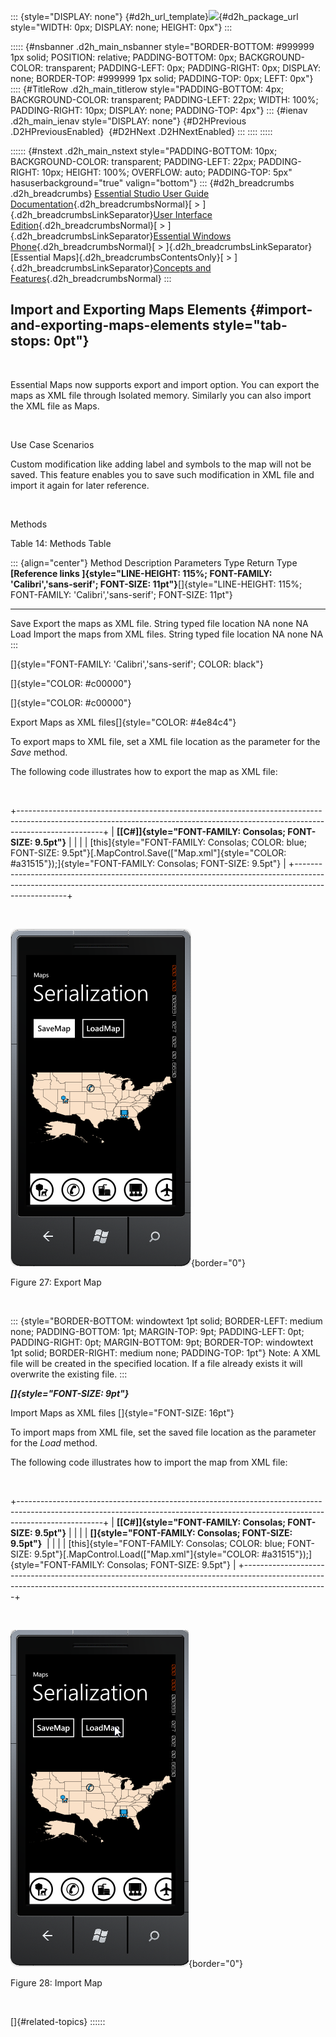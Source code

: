 ::: {style="DISPLAY: none"}
[](ms-xhelp:///?Id=d2h_url_template){#d2h_url_template}![](!package_url!){#d2h_package_url style="WIDTH: 0px; DISPLAY: none; HEIGHT: 0px"}
:::

::::: {#nsbanner .d2h_main_nsbanner style="BORDER-BOTTOM: #999999 1px solid; POSITION: relative; PADDING-BOTTOM: 0px; BACKGROUND-COLOR: transparent; PADDING-LEFT: 0px; PADDING-RIGHT: 0px; DISPLAY: none; BORDER-TOP: #999999 1px solid; PADDING-TOP: 0px; LEFT: 0px"}
:::: {#TitleRow .d2h_main_titlerow style="PADDING-BOTTOM: 4px; BACKGROUND-COLOR: transparent; PADDING-LEFT: 22px; WIDTH: 100%; PADDING-RIGHT: 10px; DISPLAY: none; PADDING-TOP: 4px"}
::: {#ienav .d2h_main_ienav style="DISPLAY: none"}
[](ms-xhelp:///?Id=493f8d3b-9f11-40c7-94f7-e131cf5449ad){#D2HPrevious .D2HPreviousEnabled}  [](ms-xhelp:///?Id=5ea3060f-b1ed-416d-a553-f39c767ef214){#D2HNext .D2HNextEnabled}
:::
::::
:::::

:::::: {#nstext .d2h_main_nstext style="PADDING-BOTTOM: 10px; BACKGROUND-COLOR: transparent; PADDING-LEFT: 22px; PADDING-RIGHT: 10px; HEIGHT: 100%; OVERFLOW: auto; PADDING-TOP: 5px" hasuserbackground="true" valign="bottom"}
::: {#d2h_breadcrumbs .d2h_breadcrumbs}
[Essential Studio User Guide Documentation](ms-xhelp:///?Id=12457748-09e3-4d74-a240-8e049cedf030){.d2h_breadcrumbsNormal}[ \> ]{.d2h_breadcrumbsLinkSeparator}[User Interface Edition](ms-xhelp:///?Id=c29296b7-531c-413b-a0ec-488ca1f7f669){.d2h_breadcrumbsNormal}[ \> ]{.d2h_breadcrumbsLinkSeparator}[Essential Windows Phone](ms-xhelp:///?Id=5ea1999c-4eff-4775-b84e-407dc825f555){.d2h_breadcrumbsNormal}[ \> ]{.d2h_breadcrumbsLinkSeparator}[Essential Maps]{.d2h_breadcrumbsContentsOnly}[ \> ]{.d2h_breadcrumbsLinkSeparator}[Concepts and Features](ms-xhelp:///?Id=fe4335c8-1cb6-47a4-a6f3-e9bc318bba8d){.d2h_breadcrumbsNormal}
:::

## Import and Exporting Maps Elements {#import-and-exporting-maps-elements style="tab-stops: 0pt"}

 

Essential Maps now supports export and import option. You can export the maps as XML file through Isolated memory. Similarly you can also import the XML file as Maps.

 

Use Case Scenarios

Custom modification like adding label and symbols to the map will not be saved. This feature enables you to save such modification in XML file and import it again for later reference.

 

Methods

Table 14: Methods Table

::: {align="center"}
  Method   Description                       Parameters                   Type   Return Type   **[Reference links ]{style="LINE-HEIGHT: 115%; FONT-FAMILY: 'Calibri','sans-serif'; FONT-SIZE: 11pt"}**[]{style="LINE-HEIGHT: 115%; FONT-FAMILY: 'Calibri','sans-serif'; FONT-SIZE: 11pt"}
  -------- --------------------------------- ---------------------------- ------ ------------- --------------------------------------------------------------------------------------------------------------------------------------------------------------------------------------------
  Save     Export the maps as XML file.      String typed file location   NA     none          NA
  Load     Import the maps from XML files.   String typed file location   NA     none          NA
:::

[]{style="FONT-FAMILY: 'Calibri','sans-serif'; COLOR: black"} 

[]{style="COLOR: #c00000"} 

[]{style="COLOR: #c00000"} 

Export Maps as XML files[]{style="COLOR: #4e84c4"}

To export maps to XML file, set a XML file location as the parameter for the *Save* method.

The following code illustrates how to export the map as XML file:

 

+---------------------------------------------------------------------------------------------------------------------------------------------------------------------------------+
| **[\[C#\]]{style="FONT-FAMILY: Consolas; FONT-SIZE: 9.5pt"}**                                                                                                                   |
|                                                                                                                                                                                 |
| [this]{style="FONT-FAMILY: Consolas; COLOR: blue; FONT-SIZE: 9.5pt"}[.MapControl.Save([\"Map.xml\"]{style="COLOR: #a31515"});]{style="FONT-FAMILY: Consolas; FONT-SIZE: 9.5pt"} |
+---------------------------------------------------------------------------------------------------------------------------------------------------------------------------------+

 

![](ImagesExt/image75_28.png){border="0"}

Figure 27: Export Map

 

::: {style="BORDER-BOTTOM: windowtext 1pt solid; BORDER-LEFT: medium none; PADDING-BOTTOM: 1pt; MARGIN-TOP: 9pt; PADDING-LEFT: 0pt; PADDING-RIGHT: 0pt; MARGIN-BOTTOM: 9pt; BORDER-TOP: windowtext 1pt solid; BORDER-RIGHT: medium none; PADDING-TOP: 1pt"}
Note: A XML file will be created in the specified location. If a file already exists it will overwrite the existing file.
:::

***[]{style="FONT-SIZE: 9pt"}*** 

Import Maps as XML files []{style="FONT-SIZE: 16pt"}

To import maps from XML file, set the saved file location as the parameter for the *Load* method.

The following code illustrates how to import the map from XML file:

 

+---------------------------------------------------------------------------------------------------------------------------------------------------------------------------------+
| **[\[C#\]]{style="FONT-FAMILY: Consolas; FONT-SIZE: 9.5pt"}**                                                                                                                   |
|                                                                                                                                                                                 |
| **[]{style="FONT-FAMILY: Consolas; FONT-SIZE: 9.5pt"}**                                                                                                                         |
|                                                                                                                                                                                 |
| [this]{style="FONT-FAMILY: Consolas; COLOR: blue; FONT-SIZE: 9.5pt"}[.MapControl.Load([\"Map.xml\"]{style="COLOR: #a31515"});]{style="FONT-FAMILY: Consolas; FONT-SIZE: 9.5pt"} |
+---------------------------------------------------------------------------------------------------------------------------------------------------------------------------------+

 

![](ImagesExt/image75_29.png){border="0"}

Figure 28: Import Map

 

[]{#related-topics}
::::::
